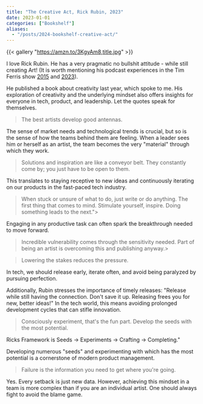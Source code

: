 ```yaml
---
title: "The Creative Act, Rick Rubin, 2023"
date: 2023-01-01
categories: ["Bookshelf"]
aliases:
  - "/posts/2024-bookshelf-creative-act/"
---
```


{{< gallery "https://amzn.to/3KgyAm8,title.jpg" >}}

I love Rick Rubin. He has a very pragmatic no bullshit attitude - while still creating Art! (It is worth mentioning his podcast experiences in the Tim Ferris show [2015](https://tim.blog/2015/05/15/rick-rubin/) and [2023](https://tim.blog/2023/01/12/rick-rubin-2/)).

He published a book about creativity last year, which spoke to me. His exploration of creativity and the underlying mindset also offers insights for everyone in tech, product, and leadership. Let the quotes speak for themselves.

> The best artists develop good antennas.

The sense of market needs and technological trends is crucial, but so is the sense of how the teams behind them are feeling. When a leader sees him or herself as an artist, the team becomes the very "material" through which they work.

> Solutions and inspiration are like a conveyor belt. They constantly come by; you just have to be open to them.

This translates to staying receptive to new ideas and continuously iterating on our products in the fast-paced tech industry.

> When stuck or unsure of what to do, just write or do anything. The first thing that comes to mind. Stimulate yourself, inspire. Doing something leads to the next.">

Engaging in any productive task can often spark the breakthrough needed to move forward.

> Incredible vulnerability comes through the sensitivity needed. Part of being an artist is overcoming this and publishing anyway.>

> Lowering the stakes reduces the pressure.

In tech, we should release early, iterate often, and avoid being paralyzed by pursuing perfection.

Additionally, Rubin stresses the importance of timely releases: "Release while still having the connection. Don't save it up. Releasing frees you for new, better ideas!" In the tech world, this means avoiding prolonged development cycles that can stifle innovation.

> Consciously experiment, that's the fun part. Develop the seeds with the most potential.

Ricks Framework is Seeds -> Experiments -> Crafting -> Completing."

Developing numerous "seeds" and experimenting with which has the most potential is a cornerstone of modern product management.

> Failure is the information you need to get where you're going.

Yes. Every setback is just new data. However, achieving this mindset in a team is more complex than if you are an individual artist. One should always fight to avoid the blame game.
